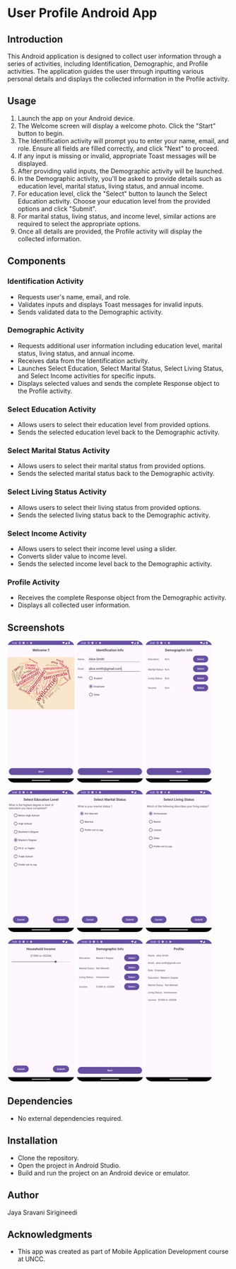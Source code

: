# User Profile Android App

## Introduction
This Android application is designed to collect user information through a series of activities, including Identification, Demographic, and Profile activities. The application guides the user through inputting various personal details and displays the collected information in the Profile activity.

## Usage
1. Launch the app on your Android device.
2. The Welcome screen will display a welcome photo. Click the "Start" button to begin.
3. The Identification activity will prompt you to enter your name, email, and role. Ensure all fields are filled correctly, and click "Next" to proceed.
4. If any input is missing or invalid, appropriate Toast messages will be displayed.
5. After providing valid inputs, the Demographic activity will be launched.
6. In the Demographic activity, you'll be asked to provide details such as education level, marital status, living status, and annual income.
7. For education level, click the "Select" button to launch the Select Education activity. Choose your education level from the provided options and click "Submit".
8. For marital status, living status, and income level, similar actions are required to select the appropriate options.
9. Once all details are provided, the Profile activity will display the collected information.

## Components
### Identification Activity
- Requests user's name, email, and role.
- Validates inputs and displays Toast messages for invalid inputs.
- Sends validated data to the Demographic activity.

### Demographic Activity
- Requests additional user information including education level, marital status, living status, and annual income.
- Receives data from the Identification activity.
- Launches Select Education, Select Marital Status, Select Living Status, and Select Income activities for specific inputs.
- Displays selected values and sends the complete Response object to the Profile activity.

### Select Education Activity
- Allows users to select their education level from provided options.
- Sends the selected education level back to the Demographic activity.

### Select Marital Status Activity
- Allows users to select their marital status from provided options.
- Sends the selected marital status back to the Demographic activity.

### Select Living Status Activity
- Allows users to select their living status from provided options.
- Sends the selected living status back to the Demographic activity.

### Select Income Activity
- Allows users to select their income level using a slider.
- Converts slider value to income level.
- Sends the selected income level back to the Demographic activity.

### Profile Activity
- Receives the complete Response object from the Demographic activity.
- Displays all collected user information.

## Screenshots

![Screenshot 1](screenshots/screenshot1.jpeg)    ![Screenshot 2](screenshots/screenshot2.jpeg)    ![Screenshot 3](screenshots/screenshot3.jpeg)

![Screenshot 4](screenshots/screenshot4.jpeg)    ![Screenshot 5](screenshots/screenshot5.jpeg)    ![Screenshot 6](screenshots/screenshot6.jpeg)

![Screenshot 7](screenshots/screenshot7.jpeg)    ![Screenshot 8](screenshots/screenshot8.jpeg)    ![Screenshot 9](screenshots/screenshot9.jpeg)

## Dependencies

- No external dependencies required.

## Installation

- Clone the repository.
- Open the project in Android Studio.
- Build and run the project on an Android device or emulator.

## Author

Jaya Sravani Sirigineedi

## Acknowledgments

- This app was created as part of Mobile Application Development course at UNCC.
